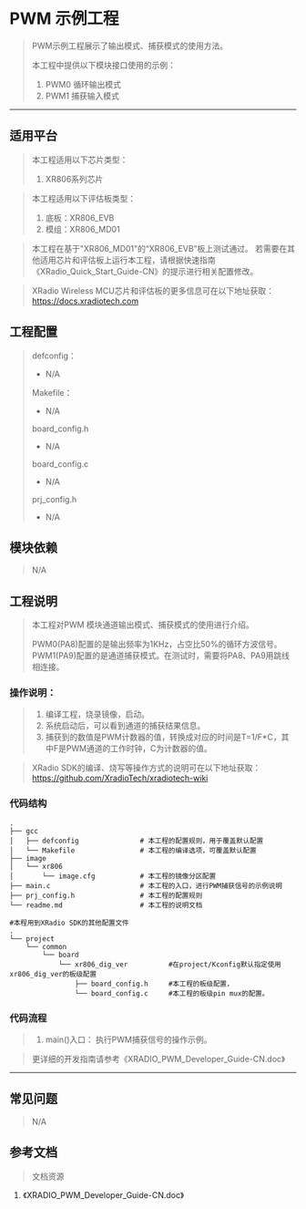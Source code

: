 # PWM 示例工程

> PWM示例工程展示了输出模式、捕获模式的使用方法。
>
> 本工程中提供以下模块接口使用的示例：
>
> 1. PWM0 循环输出模式
> 2. PWM1 捕获输入模式

---

## 适用平台

> 本工程适用以下芯片类型：
>
> 1. XR806系列芯片

> 本工程适用以下评估板类型：
> 1. 底板：XR806_EVB
> 2. 模组：XR806_MD01

> 本工程在基于"XR806_MD01"的“XR806_EVB”板上测试通过。
> 若需要在其他适用芯片和评估板上运行本工程，请根据快速指南《XRadio_Quick_Start_Guide-CN》的提示进行相关配置修改。

> XRadio Wireless MCU芯片和评估板的更多信息可在以下地址获取：
> https://docs.xradiotech.com

## 工程配置

> defconfig：
>
> - N/A
>
> Makefile：
>
> - N/A
>
> board_config.h
>
> - N/A
>
> board_config.c
>
> - N/A
>
> prj_config.h
>
> - N/A

## 模块依赖

> N/A

## 工程说明

> 本工程对PWM 模块通道输出模式、捕获模式的使用进行介绍。
>
> PWM0(PA8)配置的是输出频率为1KHz，占空比50%的循环方波信号。PWM1(PA9)配置的是通道捕获模式。在测试时，需要将PA8、PA9用跳线相连接。

### 操作说明：

> 1. 编译工程，烧录镜像，启动。
> 3. 系统启动后，可以看到通道的捕获结果信息。
> 3. 捕获到的数值是PWM计数器的值，转换成对应的时间是T=1/F*C，其中F是PWM通道的工作时钟，C为计数器的值。

> XRadio SDK的编译、烧写等操作方式的说明可在以下地址获取：
> https://github.com/XradioTech/xradiotech-wiki

### 代码结构
```
.
├── gcc
│   ├── defconfig               # 本工程的配置规则，用于覆盖默认配置
│   └── Makefile                # 本工程的编译选项，可覆盖默认配置
├── image
│   └── xr806
│       └── image.cfg           # 本工程的镜像分区配置
├── main.c                      # 本工程的入口，进行PWM捕获信号的示例说明
├── prj_config.h                # 本工程的配置规则
└── readme.md                   # 本工程的说明文档

#本程用到XRadio SDK的其他配置文件
.
└── project
    └── common
        └── board
            └── xr806_dig_ver          #在project/Kconfig默认指定使用xr806_dig_ver的板级配置
                ├── board_config.h     #本工程的板级配置，
                └── board_config.c     #本工程的板级pin mux的配置。
```
### 代码流程

> 1. main()入口： 执行PWM捕获信号的操作示例。
> 

> 更详细的开发指南请参考《XRADIO_PWM_Developer_Guide-CN.doc》

---

## 常见问题

> N/A

## 参考文档

> 文档资源

1. 《XRADIO_PWM_Developer_Guide-CN.doc》
